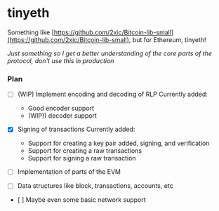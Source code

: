 # tinyeth

Something like [https://github.com/2xic/Bitcoin-lib-small](https://github.com/2xic/Bitcoin-lib-small), but for Ethereum, tinyeth!

_Just something so I get a better understanding of the core parts of the protocol, don't use this in production_

### Plan

- [ ] (WIP) Implement encoding and decoding of RLP
  Currently added:
    - Good encoder support
    - (WIP)) decoder support

- [x] Signing of transactions
  Currently added:
    - Support for creating a key pair added, signing, and verification
    - Support for creating a raw transactions
    - Support for signing a raw transaction

- [ ] Implementation of parts of the EVM

- [ ] Data structures like block, transactions, accounts, etc

- [ ] Maybe even some basic network support

